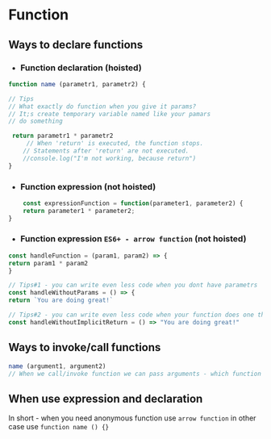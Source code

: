 
# Function

## Ways to declare functions

- ### Function declaration **(hoisted)**
```js
function name (parametr1, parametr2) {

// Tips
// What exactly do function when you give it params? 
// It;s create temporary variable named like your pamars
// do something 

 return parametr1 * parametr2
	 // When 'return' is executed, the function stops.
	// Statements after 'return' are not executed.
	//console.log("I'm not working, because return")
}
 ```
 
- ### Function expression **(not hoisted)**
```js
	const expressionFunction = function(parameter1, parameter2) {
    return parameter1 * parameter2;
}
 ```
 
- ### Function expression `ES6+ - arrow function` **(not hoisted)**
```js
const handleFunction = (param1, param2) => {
return param1 * param2
}

// Tips#1 - you can write even less code when you dont have parametrs
const handleWithoutParams = () => {
return `You are doing great!`

// Tips#2 - you can write even less code when your function does one thing
const handleWithoutImplicitReturn = () => "You are doing great!"
```
  ## Ways to invoke/call functions 
  
  ```js
  name (argument1, argument2)
  // When we call/invoke function we can pass arguments - which function convert to it's paramets - order is important
  ```
  
## When use expression and declaration 

In short - when you need anonymous function use `arrow function` in other case use `function name () {}`